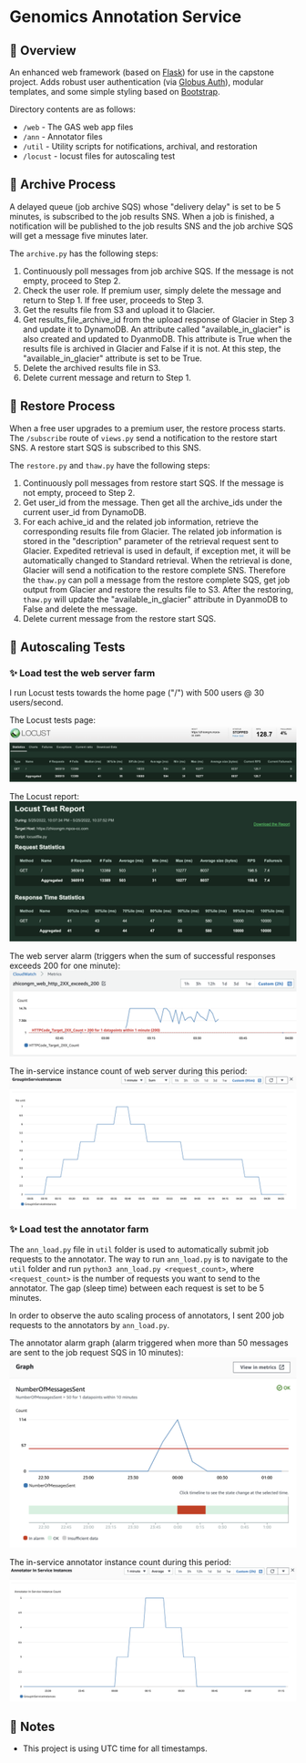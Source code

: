 # Genomics Annotation Service

## 🧬 Overview
An enhanced web framework (based on [Flask](http://flask.pocoo.org/)) for use in the capstone project. Adds robust user authentication (via [Globus Auth](https://docs.globus.org/api/auth)), modular templates, and some simple styling based on [Bootstrap](http://getbootstrap.com/).

Directory contents are as follows:
* `/web` - The GAS web app files
* `/ann` - Annotator files
* `/util` - Utility scripts for notifications, archival, and restoration
* `/locust` - locust files for autoscaling test

## 🧬 Archive Process
A delayed queue (job archive SQS) whose "delivery delay" is set to be 5 minutes, is subscribed to the job results SNS. When a job is finished, a notification will be published to the job results SNS and the job archive SQS will get a message five minutes later.  

The ```archive.py``` has the following steps:  
1. Continuously poll messages from job archive SQS. If the message is not empty, proceed to Step 2.
2. Check the user role. If premium user, simply delete the message and return to Step 1. If free user, proceeds to Step 3.
3. Get the results file from S3 and upload it to Glacier. 
4. Get results_file_archive_id from the upload response of Glacier in Step 3 and update it to DynamoDB. An attribute called "available_in_glacier" is also created and updated to DyanmoDB. This attribute is True when the results file is archived in Glacier and False if it is not. At this step, the "available_in_glacier" attribute is set to be True.
5. Delete the archived results file in S3.
6. Delete current message and return to Step 1.

## 🧬 Restore Process
When a free user upgrades to a premium user, the restore process starts. The ```/subscribe``` route of ```views.py``` send a notification to the restore start SNS. A restore start SQS is subscribed to this SNS. 

The ```restore.py``` and ```thaw.py``` have the following steps:  
1. Continuously poll messages from restore start SQS. If the message is not empty, proceed to Step 2.
2. Get user_id from the message. Then get all the archive_ids under the current user_id from DynamoDB. 
3. For each achive_id and the related job information, retrieve the corresponding results file from Glacier. The related job information is stored in the "description" parameter of the retrieval request sent to Glacier. Expedited retrieval is used in default, if exception met, it will be automatically changed to Standard retrieval. When the retrieval is done, Glacier will send a notification to the restore complete SNS. Therefore the ```thaw.py``` can poll a message from the restore complete SQS, get job output from Glacier and restore the results file to S3. After the restoring, ```thaw.py``` will update the "available_in_glacier" attribute in DyanmoDB to False and delete the message. 
4. Delete current message from the restore start SQS.   

## 🧬 Autoscaling Tests
### ✨ Load test the web server farm
I run Locust tests towards the home page ("/") with 500 users @ 30 users/second.

The Locust tests page:
![locust_tests](images/locust_tests.png)

The Locust report:
![locust_tests](images/locust_report.png)

The web server alarm (triggers when the sum of successful responses exceeds 200 for one minute):  
![web_alarm](images/web_alarm.png)

The in-service instance count of web server during this period:  
![webserver_in_service_instance_count](images/webserver_in_service_instance_count.png)

### ✨ Load test the annotator farm
The ```ann_load.py``` file in ```util``` folder is used to automatically submit job requests to the annotator. The way to run ```ann_load.py``` is to navigate to the ```util``` folder and run ```python3 ann_load.py <request_count>```, where ```<request_count>``` is the number of requests you want to send to the annotator. The gap (sleep time) between each request is set to be 5 minutes.

In order to observe the auto scaling process of annotators, I sent 200 job requests to the annotators by ```ann_load.py```. 

 The annotator alarm graph (alarm triggered when more than 50 messages are sent to the job request SQS in 10 minutes):
![ann_alarm](images/ann_alarm.png)

The in-service annotator instance count during this period:
![ann_in_service_instance_count](images/ann_in_service_instance_count.png)

## 🧬 Notes
- This project is using UTC time for all timestamps.
